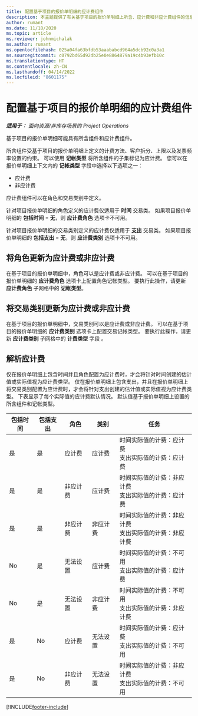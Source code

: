 ```yaml
---
title: 配置基于项目的报价单明细的应计费组件
description: 本主题提供了有关基于项目的报价单明细上所含、应计费和非应计费组件的信息。
author: rumant
ms.date: 11/18/2020
ms.topic: article
ms.reviewer: johnmichalak
ms.author: rumant
ms.openlocfilehash: 025a04fa63bfdb53aaababcd964a5dcb92c0a3a1
ms.sourcegitcommit: c0792bd65d92db25e0e8864879a19c4b93efb10c
ms.translationtype: HT
ms.contentlocale: zh-CN
ms.lasthandoff: 04/14/2022
ms.locfileid: "8601175"
---
```

# <a name="configure-the-chargeable-components-of-a-project-based-quote-line"></a>配置基于项目的报价单明细的应计费组件

_**适用于：** 面向资源/非库存场景的 Project Operations_

基于项目的报价单明细可能具有所含组件和应计费组件。

所含组件受基于项目的报价单明细上定义的计费方法、客户拆分、上限以及发票频率设置的约束。
可以使用 **记帐类型** 将所含组件的子集标记为应计费。 您可以在报价单明细上下文内的 **记帐类型** 字段中选择以下选项之一：

   - 应计费
   - 非应计费

应计费组件可以在角色和交易类别中定义。

针对项目报价单明细的角色定义的应计费仅适用于 **时间** 交易类。 如果项目报价单明细的 **包括时间** = **无**，则 **应计费角色** 选项卡不可用。

针对项目报价单明细的交易类别定义的应计费仅适用于 **支出** 交易类。 如果项目报价单明细的 **包括支出** = **无**，则 **应计费类别** 选项卡不可用。

## <a name="update-a-role-to-be-chargeable-or-non-chargeable"></a>将角色更新为应计费或非应计费
在基于项目的报价单明细中，角色可以是应计费或非应计费。 可以在基于项目的报价单明细的 **应计费角色** 选项卡上配置角色记帐类型。 要执行此操作，请更新 **应计费角色** 子网格中的 **记帐类型**。 

## <a name="update-a-transaction-category-to-be-chargeable-or-non-chargeable"></a>将交易类别更新为应计费或非应计费
在基于项目的报价单明细中，交易类别可以是应计费或非应计费。 可以在基于项目的报价单明细的 **应计费类别** 选项卡上配置交易记帐类型。 要执行此操作，请更新 **应计费类别** 子网格中的 **计费类型** 字段 。 

## <a name="resolve-chargeability"></a>解析应计费

仅在报价单明细上包含时间并且角色配置为应计费时，才会将针对时间创建的估计值或实际值视为应计费类型。
仅在报价单明细上包含支出，并且在报价单明细上将交易类别配置为应计费时，才会将针对支出创建的估计值或实际值视为应计费类型。 下表显示了每个实际值的应计费默认情况。 默认值基于报价单明细上设置的所含组件和记帐类型。

| 包括时间 | 包括支出 | 角色 | 类别 | 任务 |
| --- | --- | --- | --- | --- |
| 是 | 是 | 应计费 | 应计费 | 时间实际值的计费：应计费 </br>支出实际值的计费：应计费 |
| 是 | 是 | 非应计费 | 应计费 | 时间实际值的计费：非应计费 </br>支出实际值的计费：应计费 |
| 是 | 是 | 非应计费 | 非应计费 | 时间实际值的计费：非应计费 </br>支出实际值的计费：非应计费 |
| No | 是 | 无法设置 | 应计费 | 时间实际值的计费：不可用 </br>支出实际值的计费：应计费 |
| No | 是 | 无法设置 | 非应计费 | 时间实际值的计费：不可用 </br>支出实际值的计费：非应计费 |
| 是 | No | 应计费 | 无法设置 | 时间实际值的计费：应计费 </br>支出实际值的计费：不可用 |
| 是 | No | 非应计费 | 无法设置 | 时间实际值的计费：非应计费 </br> 支出实际值的计费：不可用 |


[!INCLUDE[footer-include](../includes/footer-banner.md)]